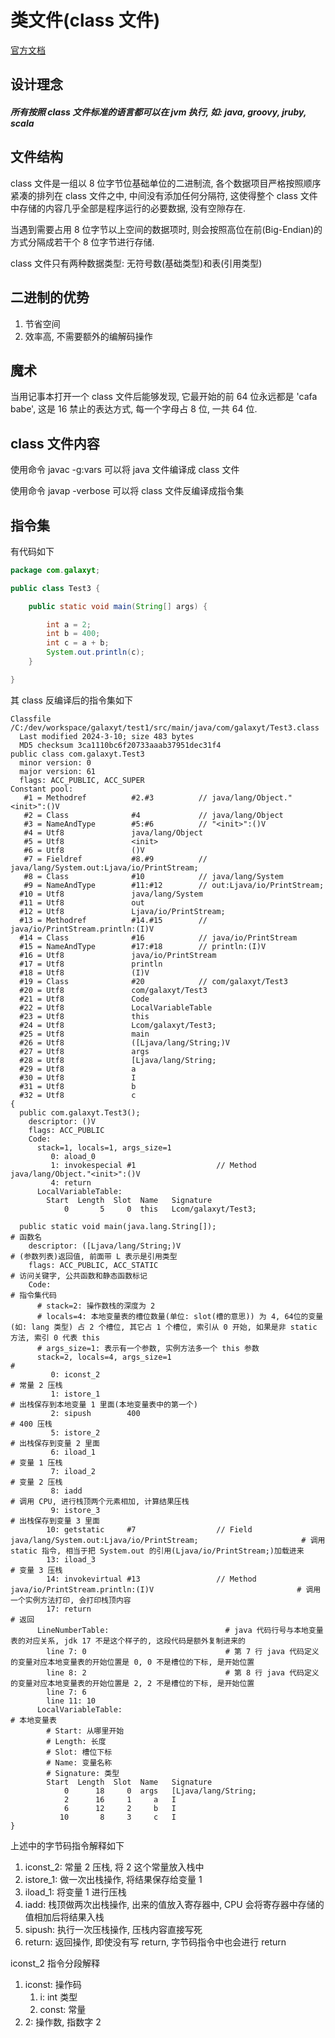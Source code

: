 # 类文件(class 文件)

[官方文档](https://docs.oracle.com/javase/specs/jvms/se8/html/jvms-4.html#jvms-4.1)

## 设计理念

##### 所有按照 class 文件标准的语言都可以在 jvm 执行, 如: java, groovy, jruby, scala

## 文件结构

class 文件是一组以 8 位字节位基础单位的二进制流,
各个数据项目严格按照顺序紧凑的排列在 class 文件之中, 中间没有添加任何分隔符,
这使得整个 class 文件中存储的内容几乎全部是程序运行的必要数据, 没有空隙存在.

当遇到需要占用 8 位字节以上空间的数据项时, 则会按照高位在前(Big-Endian)的方式分隔成若干个 8 位字节进行存储.

class 文件只有两种数据类型: 无符号数(基础类型)和表(引用类型)

## 二进制的优势

1. 节省空间
2. 效率高, 不需要额外的编解码操作

## 魔术

当用记事本打开一个 class 文件后能够发现, 它最开始的前 64 位永远都是 'cafa babe',
这是 16 禁止的表达方式, 每一个字母占 8 位, 一共 64 位.

## class 文件内容

使用命令 javac -g:vars 可以将 java 文件编译成 class 文件

使用命令 javap -verbose 可以将 class 文件反编译成指令集

## 指令集

有代码如下

```java
package com.galaxyt;

public class Test3 {

    public static void main(String[] args) {

        int a = 2;
        int b = 400;
        int c = a + b;
        System.out.println(c);
    }

}
```

其 class 反编译后的指令集如下

```text
Classfile /C:/dev/workspace/galaxyt/test1/src/main/java/com/galaxyt/Test3.class
  Last modified 2024-3-10; size 483 bytes
  MD5 checksum 3ca1110bc6f20733aaab37951dec31f4
public class com.galaxyt.Test3
  minor version: 0
  major version: 61
  flags: ACC_PUBLIC, ACC_SUPER
Constant pool:
   #1 = Methodref          #2.#3          // java/lang/Object."<init>":()V
   #2 = Class              #4             // java/lang/Object
   #3 = NameAndType        #5:#6          // "<init>":()V
   #4 = Utf8               java/lang/Object
   #5 = Utf8               <init>
   #6 = Utf8               ()V
   #7 = Fieldref           #8.#9          // java/lang/System.out:Ljava/io/PrintStream;
   #8 = Class              #10            // java/lang/System
   #9 = NameAndType        #11:#12        // out:Ljava/io/PrintStream;
  #10 = Utf8               java/lang/System
  #11 = Utf8               out
  #12 = Utf8               Ljava/io/PrintStream;
  #13 = Methodref          #14.#15        // java/io/PrintStream.println:(I)V
  #14 = Class              #16            // java/io/PrintStream
  #15 = NameAndType        #17:#18        // println:(I)V
  #16 = Utf8               java/io/PrintStream
  #17 = Utf8               println
  #18 = Utf8               (I)V
  #19 = Class              #20            // com/galaxyt/Test3
  #20 = Utf8               com/galaxyt/Test3
  #21 = Utf8               Code
  #22 = Utf8               LocalVariableTable
  #23 = Utf8               this
  #24 = Utf8               Lcom/galaxyt/Test3;
  #25 = Utf8               main
  #26 = Utf8               ([Ljava/lang/String;)V
  #27 = Utf8               args
  #28 = Utf8               [Ljava/lang/String;
  #29 = Utf8               a
  #30 = Utf8               I
  #31 = Utf8               b
  #32 = Utf8               c
{
  public com.galaxyt.Test3();
    descriptor: ()V
    flags: ACC_PUBLIC
    Code:
      stack=1, locals=1, args_size=1
         0: aload_0
         1: invokespecial #1                  // Method java/lang/Object."<init>":()V
         4: return
      LocalVariableTable:
        Start  Length  Slot  Name   Signature
            0       5     0  this   Lcom/galaxyt/Test3;

  public static void main(java.lang.String[]);                                                                          # 函数名
    descriptor: ([Ljava/lang/String;)V                                                                                  # (参数列表)返回值, 前面带 L 表示是引用类型
    flags: ACC_PUBLIC, ACC_STATIC                                                                                       # 访问关键字, 公共函数和静态函数标记
    Code:                                                                                                               # 指令集代码
      # stack=2: 操作数栈的深度为 2
      # locals=4: 本地变量表的槽位数量(单位: slot(槽的意思)) 为 4, 64位的变量(如: lang 类型) 占 2 个槽位, 其它占 1 个槽位, 索引从 0 开始, 如果是非 static 方法, 索引 0 代表 this
      # args_size=1: 表示有一个参数, 实例方法多一个 this 参数 
      stack=2, locals=4, args_size=1                                                                                    # 
         0: iconst_2                                                                                                    # 常量 2 压栈
         1: istore_1                                                                                                    # 出栈保存到本地变量 1 里面(本地变量表中的第一个)
         2: sipush        400                                                                                           # 400 压栈
         5: istore_2                                                                                                    # 出栈保存到变量 2 里面
         6: iload_1                                                                                                     # 变量 1 压栈
         7: iload_2                                                                                                     # 变量 2 压栈
         8: iadd                                                                                                        # 调用 CPU, 进行栈顶两个元素相加, 计算结果压栈
         9: istore_3                                                                                                    # 出栈保存到变量 3 里面
        10: getstatic     #7                  // Field java/lang/System.out:Ljava/io/PrintStream;                       # 调用 static 指令, 相当于把 System.out 的引用(Ljava/io/PrintStream;)加载进来
        13: iload_3                                                                                                     # 变量 3 压栈
        14: invokevirtual #13                 // Method java/io/PrintStream.println:(I)V                                # 调用一个实例方法打印, 会打印栈顶内容
        17: return                                                                                                      # 返回
      LineNumberTable:                          # java 代码行号与本地变量表的对应关系, jdk 17 不是这个样子的, 这段代码是额外复制进来的
        line 7: 0                               # 第 7 行 java 代码定义的变量对应本地变量表的开始位置是 0, 0 不是槽位的下标, 是开始位置
        line 8: 2                               # 第 8 行 java 代码定义的变量对应本地变量表的开始位置是 2, 2 不是槽位的下标, 是开始位置
        line 7: 6
        line 11: 10
      LocalVariableTable:                                                                                               # 本地变量表
        # Start: 从哪里开始
        # Length: 长度
        # Slot: 槽位下标
        # Name: 变量名称
        # Signature: 类型
        Start  Length  Slot  Name   Signature
            0      18     0  args   [Ljava/lang/String;
            2      16     1     a   I
            6      12     2     b   I
           10       8     3     c   I
}
```

上述中的字节码指令解释如下

1. iconst_2: 常量 2 压栈, 将 2 这个常量放入栈中
2. istore_1: 做一次出栈操作, 将结果保存给变量 1
3. iload_1:  将变量 1 进行压栈
4. iadd:     栈顶做两次出栈操作, 出来的值放入寄存器中, CPU 会将寄存器中存储的值相加后将结果入栈
5. sipush:   执行一次压栈操作, 压栈内容直接写死
6. return:   返回操作, 即使没有写 return, 字节码指令中也会进行 return

iconst_2 指令分段解释

1. iconst: 操作码
    1. i: int 类型
    2. const: 常量
2. 2: 操作数, 指数字 2
